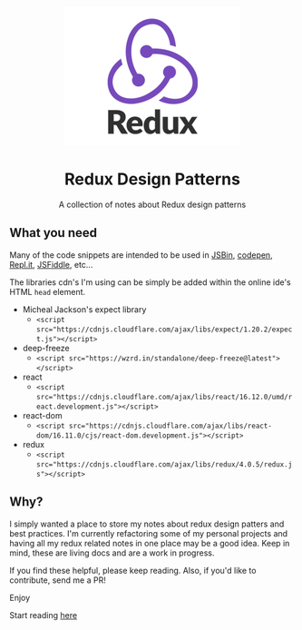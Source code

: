 <p align="center">
  <a href="https://redux.js.org">
    <img alt="redux-design-patterns" src="static/redux_logo.png" />
  </a>
</p>

<h1 align="center">
  Redux Design Patterns
</h1>

<p align="center">
    A collection of notes about Redux design patterns
</p>

## What you need
Many of the code snippets are intended to be used in [JSBin](https://jsbin.com/), [codepen](https://codepen.io/), [Repl.it](https://Repl.it), [JSFiddle](https://jsfiddle.net/), etc...

The libraries cdn's I'm using can be simply be added within the online ide's HTML ```head``` element.

- Micheal Jackson's expect library
  - ```<script src="https://cdnjs.cloudflare.com/ajax/libs/expect/1.20.2/expect.js"></script>```
- deep-freeze
  - ```<script src="https://wzrd.in/standalone/deep-freeze@latest"></script>```
- react
  - ```<script src="https://cdnjs.cloudflare.com/ajax/libs/react/16.12.0/umd/react.development.js"></script>```
- react-dom
  - ```<script src="https://cdnjs.cloudflare.com/ajax/libs/react-dom/16.11.0/cjs/react-dom.development.js"></script>```
- redux
  - ```<script src="https://cdnjs.cloudflare.com/ajax/libs/redux/4.0.5/redux.js"></script>```

## Why?

I simply wanted a place to store my notes about redux design patters and best practices. I'm currently refactoring some of my personal projects and having all my redux related notes in one place may be a good idea. Keep in mind, these are living docs and are a work in progress. 

If you find these helpful, please keep reading. Also, if you'd like to contribute, send me a PR! 

Enjoy



Start reading [here](./Notes/00-redux_principles.md)
